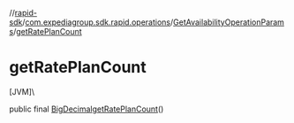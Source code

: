//[rapid-sdk](../../../index.md)/[com.expediagroup.sdk.rapid.operations](../index.md)/[GetAvailabilityOperationParams](index.md)/[getRatePlanCount](get-rate-plan-count.md)

# getRatePlanCount

[JVM]\

public final [BigDecimal](https://docs.oracle.com/javase/8/docs/api/java/math/BigDecimal.html)[getRatePlanCount](get-rate-plan-count.md)()
